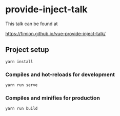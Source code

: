 # provide-inject-talk

This talk can be found at 

https://fimion.github.io/vue-provide-inject-talk/

## Project setup
```
yarn install
```

### Compiles and hot-reloads for development
```
yarn run serve
```

### Compiles and minifies for production
```
yarn run build
```
